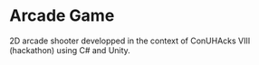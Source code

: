 # Arcade Game

2D arcade shooter developped in the context of ConUHAcks VIII (hackathon) using C# and Unity.
